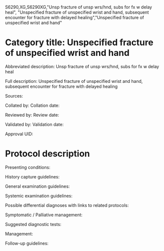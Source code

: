 S6290,XG,S6290XG,"Unsp fracture of unsp wrs/hnd, subs for fx w delay heal", "Unspecified fracture of unspecified wrist and hand, subsequent encounter for fracture with delayed healing","Unspecified fracture of unspecified wrist and hand"
# Category title: Unspecified fracture of unspecified wrist and hand

Abbreviated description: Unsp fracture of unsp wrs/hnd, subs for fx w delay heal

Full description: Unspecified fracture of unspecified wrist and hand, subsequent encounter for fracture with delayed healing

Sources:

Collated by:
Collation date:

Reviewed by:
Review date:

Validated by:
Validation date:

Approval UID:

# Protocol description

Presenting conditions:

History capture guidelines:

General examination guidelines:

Systemic examination guidelines:

Possible differential diagnoses with links to related protocols:

Symptomatic / Palliative management:

Suggested diagnostic tests:

Management:

Follow-up guidelines:
